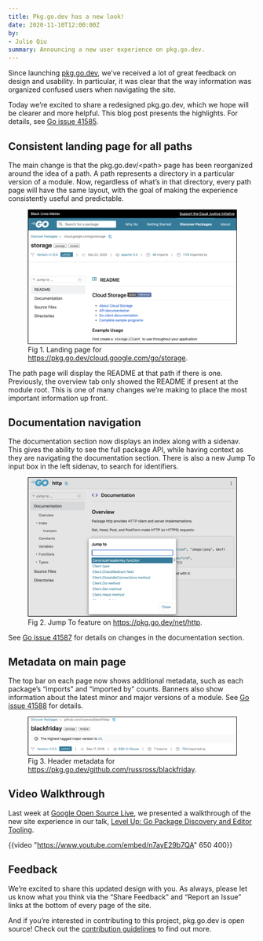 ```yaml
---
title: Pkg.go.dev has a new look!
date: 2020-11-10T12:00:00Z
by:
- Julie Qiu
summary: Announcing a new user experience on pkg.go.dev.
---
```



Since launching [pkg.go.dev](https://pkg.go.dev), we’ve received a lot of great
feedback on design and usability.
In particular, it was clear that the way information was organized confused
users when navigating the site.

Today we’re excited to share a redesigned pkg.go.dev,
which we hope will be clearer and more helpful.
This blog post presents the highlights. For details,
see [Go issue 41585](https://golang.org/issue/41585).

## Consistent landing page for all paths

The main change is that the pkg.go.dev/\<path> page has been reorganized
around the idea of a path.
A path represents a directory in a particular version of a module.
Now, regardless of what’s in that directory,
every path page will have the same layout,
with the goal of making the experience consistently useful and predictable.

<figure class="image">
  <img src="pkgsite-redesign/path.png" width="800" alt="Landing page for cloud.google.com/go/storage" style="border: 1px solid black;">
  <figcaption>
    Fig 1. Landing page for
    <a href="https://pkg.go.dev/cloud.google.com/go/storage">https://pkg.go.dev/cloud.google.com/go/storage</a>.
  </figcaption>
</figure>

The path page will display the README at that path if there is one.
Previously, the overview tab only showed the README if present at the module root.
This is one of many changes we’re making to place the most important information up front.

## Documentation navigation

The documentation section now displays an index along with a sidenav.
This gives the ability to see the full package API,
while having context as they are navigating the documentation section.
There is also a new Jump To input box in the left sidenav,
to search for identifiers.


<figure class="image">
  <img src="pkgsite-redesign/nav.png" width="800" alt="Jump To feature navigating net/http" style="border: 1px solid black;">
  <figcaption>
    Fig 2. Jump To feature on
    <a href="https://pkg.go.dev/net/http">https://pkg.go.dev/net/http</a>.
  </figcaption>
</figure>

See [Go issue 41587](https://golang.org/issue/41587) for details on changes in the documentation section.

## Metadata on main page

The top bar on each page now shows additional metadata,
such as each package’s “imports” and “imported by” counts.
Banners also show information about the latest minor and major versions of a module.
See [Go issue 41588](https://golang.org/issue/41588) for details.

<figure class="image">
  <img src="pkgsite-redesign/meta.png" width="800" alt="Header metadata for github.com/russross/blackfriday" style="border: 1px solid black;">
  <figcaption>
    Fig 3. Header metadata for
    <a href="https://pkg.go.dev/github.com/russross/blackfriday">https://pkg.go.dev/github.com/russross/blackfriday</a>.
  </figcaption>
</figure>

## Video Walkthrough

Last week at [Google Open Source Live](https://opensourcelive.withgoogle.com/events/go),
we presented a walkthrough of the new site experience in our talk,
[Level Up: Go Package Discovery and Editor Tooling](https://www.youtube.com/watch?v=n7ayE29b7QA&feature=emb_logo).

{{video "https://www.youtube.com/embed/n7ayE29b7QA" 650 400}}

## Feedback

We’re excited to share this updated design with you.
As always, please let us know what you think via the “Share Feedback”
and “Report an Issue” links at the bottom of every page of the site.

And if you’re interested in contributing to this project, pkg.go.dev is open source! Check out the
[contribution guidelines](https://go.googlesource.com/pkgsite/+/refs/heads/master/CONTRIBUTING.md)
to find out more.

